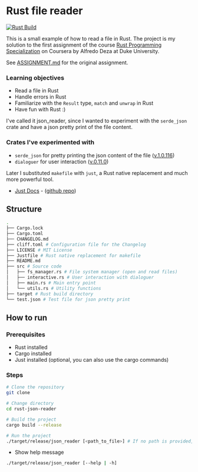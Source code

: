 # Rust file reader

[![Rust Build](https://github.com/amasotti/rust-json-reader/actions/workflows/ci.yml/badge.svg?branch=main)](https://github.com/amasotti/rust-json-reader/actions/workflows/ci.yml)


This is a small example of how to read a file in Rust.
The project is my solution to the first assignment of the course [Rust Programming Specialization](https://www.coursera.org/specializations/rust-programming) on Coursera
by Alfredo Deza at Duke University.

See [ASSIGNMENT.md](ASSIGNMENT.md) for the original assignment.

### Learning objectives

- Read a file in Rust 
- Handle errors in Rust
- Familiarize with the `Result` type, `match` and `unwrap` in Rust
- Have fun with Rust :)

I've called it json_reader, since I wanted to experiment with the `serde_json` crate
and have a json pretty print of the file content.

### Crates I've experimented with

- `serde_json` for pretty printing the json content of the file ([v.1.0.116](https://docs.rs/serde_json/1.0.116/serde_json/))
- `dialoguer` for user interaction ([v.0.11.0](https://docs.rs/dialoguer/0.11.0/dialoguer/))

Later I substituted `makefile` with `just`, a Rust native replacement and much more powerful tool.

- [Just Docs](https://just.systems/man/en/) - ([github repo](https://github.com/casey/just))

## Structure

~~~sh
.
├── Cargo.lock
├── Cargo.toml
├── CHANGELOG.md 
├── cliff.toml # Configuration file for the Changelog
├── LICENSE # MIT License
├── Justfile # Rust native replacement for makefile
├── README.md 
├── src # Source code
│   ├── fs_manager.rs # File system manager (open and read files)
│   ├── interactive.rs # User interaction with dialoguer
│   ├── main.rs # Main entry point
│   └── utils.rs # Utility functions
├── target # Rust build directory
└── test.json # Test file for json pretty print

~~~

## How to run

### Prerequisites

- Rust installed
- Cargo installed
- Just installed (optional, you can also use the cargo commands)

### Steps

~~~sh
# Clone the repository
git clone

# Change directory
cd rust-json-reader

# Build the project
cargo build --release

# Run the project
./target/release/json_reader [<path_to_file>] # If no path is provided, it will read the current directory
~~~

- Show help message
~~~sh
./target/release/json_reader [--help | -h]
~~~
